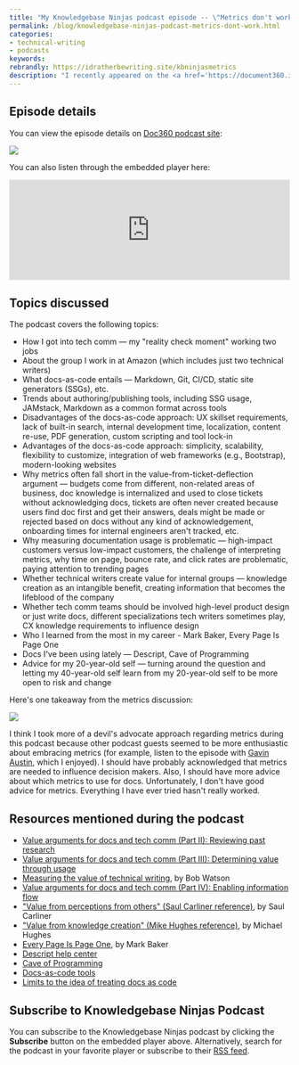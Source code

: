 ```yaml
---
title: "My Knowledgebase Ninjas podcast episode -- \"Metrics don't work\""
permalink: /blog/knowledgebase-ninjas-podcast-metrics-dont-work.html
categories:
- technical-writing
- podcasts
keywords:
rebrandly: https://idratherbewriting.site/kbninjasmetrics
description: "I recently appeared on the <a href='https://document360.io/blog/documentation-metrics-dont-work-with-tom-johnson-of-amazon/'>Knowledgebase Ninjas podcast</a> in an episode titled <i>Metrics Don't Work</i>. In the podcast, I chat with Gowri Ramkumar about documentation processes, why metrics are problematic, advantages and disadvantages of docs-as-code models, why measuring doc traffic falls short, the value of internal documentation, people I've learned from in my career, advice for my younger self, and more."
---
```


## Episode details

You can view the episode details on [Doc360 podcast site](https://document360.io/blog/documentation-metrics-dont-work-with-tom-johnson-of-amazon/):

<a href="https://document360.io/blog/documentation-metrics-dont-work-with-tom-johnson-of-amazon/"><img src="https://s3.us-west-1.wasabisys.com/idbwmedia.com/images/knowledgebase_ninjas_podcast_tom.jpg" /></a>

You can also listen through the embedded player here:

<iframe src="https://player.bcast.fm/knowledgebase-ninjas/mx8y6zn9" frameborder="0" height="180" width="100%" scrolling="no" seamless="true" style="width:100%;height:180px;"></iframe>

## Topics discussed

The podcast covers the following topics:

* How I got into tech comm &mdash; my "reality check moment" working two jobs
* About the group I work in at Amazon (which includes just two technical writers)
* What docs-as-code entails &mdash; Markdown, Git, CI/CD, static site generators (SSGs), etc.
* Trends about authoring/publishing tools, including SSG usage, JAMstack, Markdown as a common format across tools
* Disadvantages of the docs-as-code approach: UX skillset requirements, lack of built-in search, internal development time, localization, content re-use, PDF generation, custom scripting and tool lock-in
* Advantages of the docs-as-code approach: simplicity, scalability, flexibility to customize, integration of web frameworks (e.g., Bootstrap), modern-looking websites
* Why metrics often fall short in the value-from-ticket-deflection argument &mdash; budgets come from different, non-related areas of business, doc knowledge is internalized and used to close tickets without acknowledging docs, tickets are often never created because users find doc first and get their answers, deals might be made or rejected based on docs without any kind of acknowledgement, onboarding times for internal engineers aren't tracked, etc.
* Why measuring documentation usage is problematic &mdash; high-impact customers versus low-impact customers, the challenge of interpreting metrics, why time on page, bounce rate, and click rates are problematic, paying attention to trending pages
* Whether technical writers create value for internal groups &mdash; knowledge creation as an intangible benefit, creating information that becomes the lifeblood of the company
* Whether tech comm teams should be involved high-level product design or just write docs, different specializations tech writers sometimes play, CX knowledge requirements to influence design
* Who I learned from the most in my career - Mark Baker, Every Page Is Page One
* Docs I've been using lately &mdash; Descript, Cave of Programming
* Advice for my 20-year-old self &mdash; turning around the question and letting my 40-year-old self learn from my 20-year-old self to be more open to risk and change

Here's one takeaway from the metrics discussion:

<a href="https://document360.io/blog/documentation-metrics-dont-work-with-tom-johnson-of-amazon/"><img src="https://s3.us-west-1.wasabisys.com/idbwmedia.com/images/kbninjasmathquote.jpg" /></a>

I think I took more of a devil's advocate approach regarding metrics during this podcast because other podcast guests seemed to be more enthusiastic about embracing metrics (for example, listen to the episode with [Gavin Austin](https://document360.io/blog/minimizing-content-with-gavin-austin-of-salesforce/), which I enjoyed). I should have probably acknowledged that metrics are needed to influence decision makers. Also, I should have more advice about which metrics to use for docs. Unfortunately, I don't have good advice for metrics. Everything I have ever tried hasn't really worked.

## Resources mentioned during the podcast

* [Value arguments for docs and tech comm (Part II): Reviewing past research](https://idratherbewriting.com/2017/12/28/value-of-tech-comm-in-company-part2/)
* [Value arguments for docs and tech comm (Part III): Determining value through usage](https://idratherbewriting.com/2017/12/28/value-of-tech-comm-in-company-part3/)
* [Measuring the value of technical writing](https://docsbydesign.com/2017/08/06/measuring-the-value-of-technical-writing/), by Bob Watson
* [Value arguments for docs and tech comm (Part IV): Enabling information flow](https://idratherbewriting.com/2017/12/28/value-of-tech-comm-in-company-part2/)
* ["Value from perceptions from others" (Saul Carliner reference)](https://idratherbewriting.com/2017/12/28/value-of-tech-comm-in-company-part2/#carliner), by Saul Carliner
* ["Value from knowledge creation" (Mike Hughes reference)](https://idratherbewriting.com/2017/12/28/value-of-tech-comm-in-company-part2/#hughes), by Michael Hughes
* [Every Page Is Page One](https://everypageispageone.com/), by Mark Baker
* [Descript help center](https://help.descript.com/en/)
* [Cave of Programming](https://courses.caveofprogramming.com/)
* [Docs-as-code tools](https://idratherbewriting.com/learnapidoc/pubapis_docs_as_code.html)
* [Limits to the idea of treating docs as code](https://idratherbewriting.com/2017/06/02/when-docs-are-not-like-code)

## Subscribe to Knowledgebase Ninjas Podcast

You can subscribe to the Knowledgebase Ninjas podcast by clicking the **Subscribe** button on the embedded player above. Alternatively, search for the podcast in your favorite player or subscribe to their [RSS feed](https://feeds.bcast.fm/knowledgebase-ninjas).

